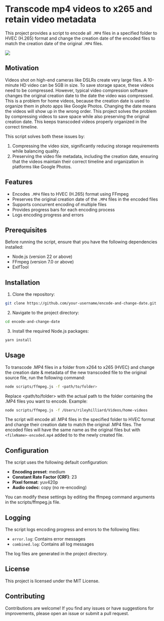 # Transcode mp4 videos to x265 and retain video metadata 

This project provides a script to encode all `.MP4` files in a specified folder to HVEC (H.265) format and change the creation date of the encoded files to match the creation date of the original `.MP4` files.

![](https://i.ibb.co/qrJ5fvr/demo.gif)

## Motivation

Videos shot on high-end cameras like DSLRs create very large files. A 10-minute HD video can be 5GB in size. To save storage space, these videos need to be compressed. However, typical video compression software changes the original creation date to the date the video was compressed. This is a problem for home videos, because the creation date is used to organize them in photo apps like Google Photos. Changing the date means the videos will show up in the wrong order. This project solves the problem by compressing videos to save space while also preserving the original creation date. This keeps transcoded videos properly organized in the correct timeline.

This script solves both these issues by:

1. Compressing the video size, significantly reducing storage requirements while balancing quality.
2. Preserving the video file metadata, including the creation date, ensuring that the videos maintain their correct timeline and organization in platforms like Google Photos.

## Features

- Encodes `.MP4` files to HVEC (H.265) format using FFmpeg
- Preserves the original creation date of the `.MP4` files in the encoded files
- Supports concurrent encoding of multiple files
- Provides progress bars for each encoding process
- Logs encoding progress and errors

## Prerequisites

Before running the script, ensure that you have the following dependencies installed:

- Node.js (version 22 or above)
- FFmpeg (version 7.0 or above)
- ExifTool

## Installation

1. Clone the repository:

```bash
git clone https://github.com/your-username/encode-and-change-date.git
```

2. Navigate to the project directory:

```bash
cd encode-and-change-date
```

3. Install the required Node.js packages:

```bash
yarn install
```

## Usage

To transcode .MP4 files in a folder from x264 to x265 (HVEC) and change the creation date & metadata of the new transcoded file to the original source file, run the following command:

```bash
node scripts/ffmpeg.js -f <path/to/folder>
```

Replace <path/to/folder> with the actual path to the folder containing the .MP4 files you want to encode.
Example:

```bash
node scripts/ffmpeg.js -f /Users/rileyhilliard/Videos/home-videos
```

The script will encode all .MP4 files in the specified folder to HVEC format and change their creation date to match the original .MP4 files. The encoded files will have the same name as the original files but with `<fileName>-encoded.mp4` added to to the newly created file.

## Configuration

The script uses the following default configuration:

- **Encoding preset**: medium
- **Constant Rate Factor (CRF)**: 23
- **Pixel format**: yuv420p
- **Audio codec**: copy (no re-encoding)

You can modify these settings by editing the ffmpeg command arguments in the scripts/ffmpeg.js file.

## Logging

The script logs encoding progress and errors to the following files:

- `error.log`: Contains error messages
- `combined.log`: Contains all log messages

The log files are generated in the project directory.

## License

This project is licensed under the MIT License.

## Contributing

Contributions are welcome! If you find any issues or have suggestions for improvements, please open an issue or submit a pull request.
